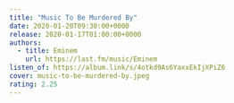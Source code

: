 ```yaml
---
title: "Music To Be Murdered By"
date: 2020-01-20T09:30:00+0000
release: 2020-01-17T01:00:00+0000
authors:
  - title: Eminem
    url: https://last.fm/music/Eminem
listen_of: https://album.link/s/4otkd9As6YaxxEkIjXPiZ6
cover: music-to-be-murdered-by.jpeg
rating: 2.25
---
```

